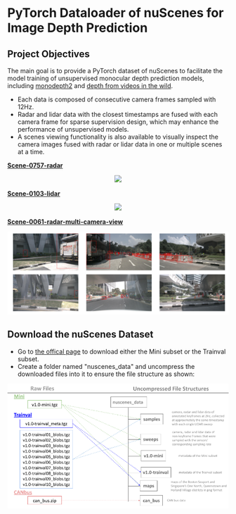 # PyTorch Dataloader of nuScenes for Image Depth Prediction
## Project Objectives
The main goal is to provide a PyTorch dataset of nuScenes to facilitate the model training of unsupervised monocular depth prediction models, including [monodepth2](https://github.com/nianticlabs/monodepth2) and [depth from videos in the wild](https://github.com/bolianchen/pytorch_depth_from_videos_in_the_wild). 
- Each data is composed of consecutive camera frames sampled with 12Hz.
- Radar and lidar data with the closest timestamps are fused with each camera frame for sparse supervision design, which may enhance the performance of unsupervised models.
- A scenes viewing functionality is also available to visually inspect the camera images fused with radar or lidar data in one or multiple scenes at a time.

<ins>**Scene-0757-radar**</ins>
<p align="center">
  <img src="readme_files/scene_0757_radar.gif" width="600" />
</p>

<ins>**Scene-0103-lidar**</ins>
<p align="center">
  <img src="readme_files/scene_0103_lidar.gif" width="600" />
</p>

<ins>**Scene-0061-radar-multi-camera-view**</ins>
<p align="center">
  <img src="readme_files/scene_0061_radar_multicams.png" width="800" />
</p>

## Download the nuScenes Dataset
- Go to [the offical page](https://www.nuscenes.org/nuscenes#download) to download either the Mini subset or the Trainval subset.
- Create a folder named "nuscenes_data" and uncompress the downloaded files into it to ensure the file structure as shown:
<p align="center">
  <img src="readme_files/file_structure.png" width="600" />
</p>
